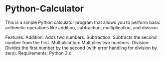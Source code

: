 # Python-Calculator

This is a simple Python calculator program that allows you to perform basic arithmetic operations like addition, subtraction, multiplication, and division.

Features:
  Addition: Adds two numbers.
  Subtraction: Subtracts the second number from the first.
  Multiplication: Multiplies two numbers.
  Division: Divides the first number by the second (with error handling for division by zero).
Requirements: Python 3.x
